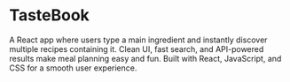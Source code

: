 # TasteBook
A React app where users type a main ingredient and instantly discover multiple recipes containing it. Clean UI, fast search, and API-powered results make meal planning easy and fun. Built with React, JavaScript, and CSS for a smooth user experience.
